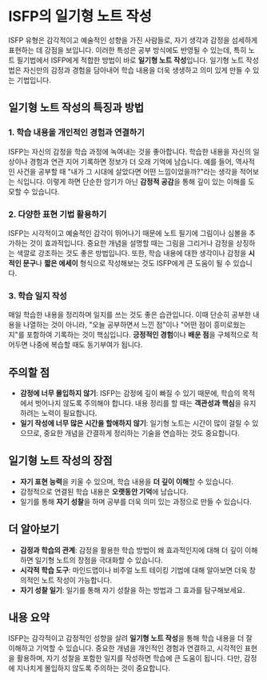 # ISFP의 일기형 노트 작성

ISFP 유형은 감각적이고 예술적인 성향을 가진 사람들로, 자기 생각과 감정을 섬세하게 표현하는 데 강점을 보입니다. 이러한 특성은 공부 방식에도 반영될 수 있는데, 특히 노트 필기법에서 ISFP에게 적합한 방법이 바로 **일기형 노트 작성**입니다. 일기형 노트 작성법은 자신만의 감정과 경험을 담아내어 학습 내용을 더욱 생생하고 의미 있게 만들 수 있는 기법입니다.

## 일기형 노트 작성의 특징과 방법

### 1. 학습 내용을 개인적인 경험과 연결하기
ISFP는 자신의 감정을 학습 과정에 녹여내는 것을 좋아합니다. 학습한 내용을 자신의 일상이나 경험과 연관 지어 기록하면 정보가 더 오래 기억에 남습니다. 예를 들어, 역사적인 사건을 공부할 때 "내가 그 시대에 살았다면 어떤 느낌이었을까?"라는 생각을 적어보는 식입니다. 이렇게 하면 단순한 암기가 아닌 **감정적 공감**을 통해 깊이 있는 이해를 도모할 수 있습니다.

### 2. 다양한 표현 기법 활용하기
ISFP는 시각적이고 예술적인 감각이 뛰어나기 때문에 노트 필기에 그림이나 심볼을 추가하는 것이 효과적입니다. 중요한 개념을 설명할 때는 그림을 그리거나 감정을 상징하는 색깔로 강조하는 것도 좋은 방법입니다. 또한, 학습 내용에 대한 생각이나 감정을 **시적인 문구**나 **짧은 에세이** 형식으로 작성해보는 것도 ISFP에게 큰 도움이 될 수 있습니다.

### 3. 학습 일지 작성
매일 학습한 내용을 정리하며 일지를 쓰는 것도 좋은 습관입니다. 이때 단순히 공부한 내용을 나열하는 것이 아니라, "오늘 공부하면서 느낀 점"이나 "어떤 점이 흥미로웠는지"를 포함하여 기록하는 것이 핵심입니다. **긍정적인 경험**이나 **배운 점**을 구체적으로 적어두면 나중에 복습할 때도 동기부여가 됩니다.

## 주의할 점

- **감정에 너무 몰입하지 않기**: ISFP는 감정에 깊이 빠질 수 있기 때문에, 학습의 목적에서 벗어나지 않도록 주의해야 합니다. 내용 정리를 할 때는 **객관성과 핵심**을 유지하려는 노력이 필요합니다.
- **일기 작성에 너무 많은 시간을 할애하지 않기**: 일기형 노트는 시간이 많이 걸릴 수 있으므로, 중요한 개념을 간결하게 정리하는 기술을 연습하는 것도 중요합니다.

## 일기형 노트 작성의 장점

- **자기 표현 능력**을 키울 수 있으며, 학습 내용을 **더 깊이 이해**할 수 있습니다.
- 감정적으로 연결된 학습 내용은 **오랫동안 기억**에 남습니다.
- 일기를 통해 **자기 성찰**을 하며 공부를 더욱 의미 있는 과정으로 만들 수 있습니다.

## 더 알아보기

- **감정과 학습의 관계**: 감정을 활용한 학습 방법이 왜 효과적인지에 대해 더 깊이 이해하면 일기형 노트의 장점을 극대화할 수 있습니다.
- **시각적 학습 도구**: 마인드맵이나 비주얼 노트 테이킹 기법에 대해 알아보면 더욱 창의적인 노트 작성이 가능합니다.
- **자기 성찰 일기**: 일기를 통해 자기 성찰을 하는 방법과 그 효과를 탐구해보세요.

## 내용 요약

ISFP는 감각적이고 감정적인 성향을 살려 **일기형 노트 작성**을 통해 학습 내용을 더 잘 이해하고 기억할 수 있습니다. 중요한 개념을 개인적인 경험과 연결하고, 시각적인 표현을 활용하며, 자기 성찰을 포함한 일지를 작성하면 학습에 큰 도움이 됩니다. 다만, 감정에 지나치게 몰입하지 않도록 주의하는 것이 중요합니다.